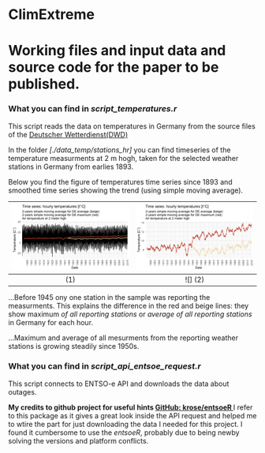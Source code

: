 # ClimExtreme

# Working files and input data and source code for the paper to be published.

### What you can find in *script_temperatures.r*

This script reads the data on temperatures in Germany from the source files of the [Deutscher Wetterdienst(DWD)](https://opendata.dwd.de/climate_environment/CDC/observations_germany/climate/daily/soil_temperature/historical)

In the folder *[./data_temp/stations_hr]* you can find timeseries of the temperature measurments at 2 m hogh, taken for the selected weather stations in Germany from earlies 1893.

Below you find the figure of temperatures time series since 1893 and smoothed time series showing the trend (using simple moving average).
 
 
 ![Alt text](https://github.com/KristinaGov/ClimExtreme/blob/master/Rplots/temperatures.png?raw=true "Temperature trends (with SMA) [t°C]")           | ![Alt text](https://github.com/KristinaGov/ClimExtreme/blob/master/Rplots/temperature_trends.png?raw=true "Temperature [t°C]")
:-------------------------:|:-------------------------:
(1)                        |  ![] (2)

...Before 1945 ony one station in the sample was reporting the measurments. This explains the difference in the red and beige lines: they show maximum *of all reporting stations* or *average of all reporting stations* in Germany for each hour.



...Maximum and average of all mesurments from the reporting weather stations is growing steadily since 1950s. 

### What you can find in *script_api_entsoe_request.r*
This script connects to ENTSO-e API and downloads the data about outages.

**My credits to github project for useful hints [GitHub: krose/entsoeR ](https://github.com/krose/entsoeR/blob/master/R/outages_get.R.com)**
I refer to this package as it gives a great look inside the API request and helped me to wtire the part for just downloading the data I needed for this project. I found it cumbersome to use the *entsoeR*, probably due to being newby solving the versions and platform conflicts.
